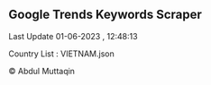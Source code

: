 

## Google Trends Keywords Scraper 
 
Last Update 01-06-2023 , 12:48:13

Country List :
VIETNAM.json



© Abdul Muttaqin 
